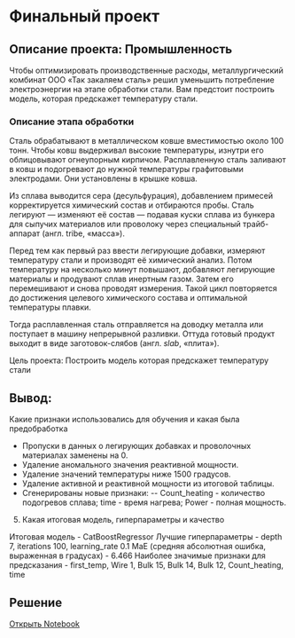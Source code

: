 # Финальный проект
## Описание проекта: Промышленность 

Чтобы оптимизировать производственные расходы, металлургический комбинат ООО «Так закаляем сталь» решил уменьшить потребление электроэнергии на этапе обработки стали. Вам предстоит построить модель, которая предскажет температуру стали.

### Описание этапа обработки

Сталь обрабатывают в металлическом ковше вместимостью около 100 тонн. Чтобы ковш выдерживал высокие температуры, изнутри его облицовывают огнеупорным кирпичом. Расплавленную сталь заливают в ковш и подогревают до нужной температуры графитовыми электродами. Они установлены в крышке ковша.

Из сплава выводится сера (десульфурация), добавлением примесей корректируется химический состав и отбираются пробы. Сталь легируют — изменяют её состав — подавая куски сплава из бункера для сыпучих материалов или проволоку через специальный трайб-аппарат (англ. tribe, «масса»).

Перед тем как первый раз ввести легирующие добавки, измеряют температуру стали и производят её химический анализ. Потом температуру на несколько минут повышают, добавляют легирующие материалы и продувают сплав инертным газом. Затем его перемешивают и снова проводят измерения. Такой цикл повторяется до достижения целевого химического состава и оптимальной температуры плавки.

Тогда расплавленная сталь отправляется на доводку металла или поступает в машину непрерывной разливки. Оттуда готовый продукт выходит в виде заготовок-слябов (англ. *slab*, «плита»).

Цель проекта: Построить модель которая предскажет температуру стали
## Вывод:
Какие признаки использовались для обучения и какая была предобработка
- Пропуски в данных о легирующих добавках и проволочных материалах заменены на 0.
- Удаление аномального значения реактивной мощности.
- Удаление значений температуры ниже 1500 градусов.
- Удаление активной и реактивной мощности из итоговой таблицы.
- Сгенерированы новые признаки:
-- Count_heating - количество подогревов сплава;
time - время нагрева;
Power - полная мощность.
5. Какая итоговая модель, гиперпараметры и качество

Итоговая модель - CatBoostRegressor
Лучшие гиперпараметры - depth 7, iterations 100, learning_rate 0.1
MaE (средняя абсолютная ошибка, выраженная в градусах) - 6.466
Наиболее значимые признаки для предсказания - first_temp, Wire 1, Bulk 15, Bulk 14, Bulk 12, Count_heating, time

## Решение
[Открыть Notebook](./Industry-git.ipynb)
